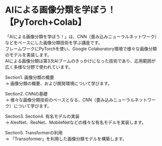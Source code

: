 # AIによる画像分類を学ぼう！【PyTorch+Colab】
「AIによる画像分類を学ぼう！」は、CNN（畳み込みニューラルネットワーク）などをベースにした画像分類技術を学ぶ講座です。  
フレームワークにPyTorchを使い、Google Colaboratory環境で様々な画像分類のモデルを実装します。  
AIによる画像分類は第3次AIブームのきっかけになった技術であり、応用範囲が広く多様な分野で使われています。  
  
Section1. 画像分類の概要  
→ 画像分類の概要、および開発環境について学びます。  

Section2. CNNの基礎  
→ 様々な画像分類技術のベースとなる、CNN（畳み込みニューラルネットワーク）について学びます。  
  
Section3. Section4. 有名モデルの実装  
→ AlexNet、ResNet、MobileNetなどの様々な有名モデルを実装します。  
  
Section5. Transformerの利用  
→ 「Transoformer」を利用した画像分類モデルを構築します。  
